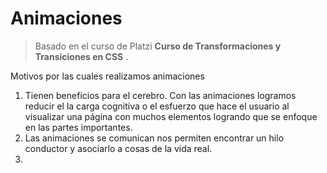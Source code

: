 # Animaciones

>  Basado en el curso de Platzi **Curso de Transformaciones y Transiciones en CSS** .

Motivos por las cuales realizamos animaciones

1. Tienen beneficios para el cerebro. Con las animaciones logramos reducir el la carga cognitiva o el esfuerzo que hace el usuario al visualizar una página con muchos elementos logrando que se enfoque en las partes importantes.
2. Las animaciones se comunican nos permiten encontrar un hilo conductor y asociarlo a cosas de la vida real.
3. 